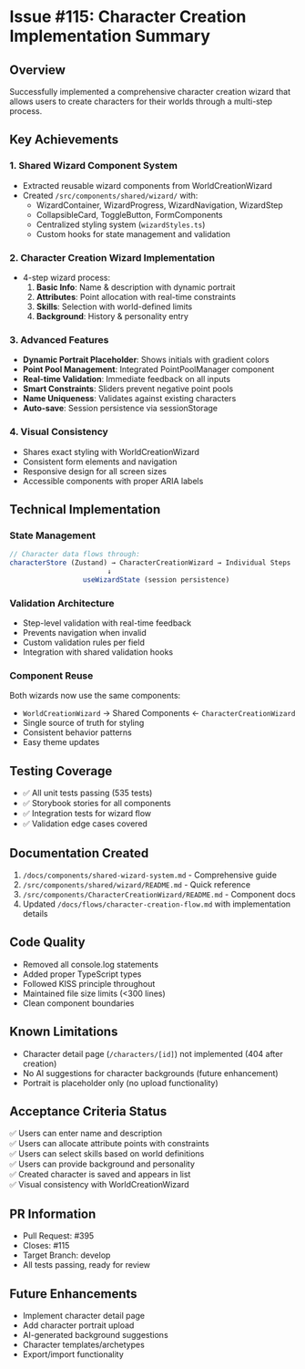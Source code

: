# Issue #115: Character Creation Implementation Summary

## Overview
Successfully implemented a comprehensive character creation wizard that allows users to create characters for their worlds through a multi-step process.

## Key Achievements

### 1. Shared Wizard Component System
- Extracted reusable wizard components from WorldCreationWizard
- Created `/src/components/shared/wizard/` with:
  - WizardContainer, WizardProgress, WizardNavigation, WizardStep
  - CollapsibleCard, ToggleButton, FormComponents
  - Centralized styling system (`wizardStyles.ts`)
  - Custom hooks for state management and validation

### 2. Character Creation Wizard Implementation
- 4-step wizard process:
  1. **Basic Info**: Name & description with dynamic portrait
  2. **Attributes**: Point allocation with real-time constraints
  3. **Skills**: Selection with world-defined limits
  4. **Background**: History & personality entry

### 3. Advanced Features
- **Dynamic Portrait Placeholder**: Shows initials with gradient colors
- **Point Pool Management**: Integrated PointPoolManager component
- **Real-time Validation**: Immediate feedback on all inputs
- **Smart Constraints**: Sliders prevent negative point pools
- **Name Uniqueness**: Validates against existing characters
- **Auto-save**: Session persistence via sessionStorage

### 4. Visual Consistency
- Shares exact styling with WorldCreationWizard
- Consistent form elements and navigation
- Responsive design for all screen sizes
- Accessible components with proper ARIA labels

## Technical Implementation

### State Management
```typescript
// Character data flows through:
characterStore (Zustand) → CharacterCreationWizard → Individual Steps
                        ↓
                  useWizardState (session persistence)
```

### Validation Architecture
- Step-level validation with real-time feedback
- Prevents navigation when invalid
- Custom validation rules per field
- Integration with shared validation hooks

### Component Reuse
Both wizards now use the same components:
- `WorldCreationWizard` → Shared Components ← `CharacterCreationWizard`
- Single source of truth for styling
- Consistent behavior patterns
- Easy theme updates

## Testing Coverage
- ✅ All unit tests passing (535 tests)
- ✅ Storybook stories for all components
- ✅ Integration tests for wizard flow
- ✅ Validation edge cases covered

## Documentation Created
1. `/docs/components/shared-wizard-system.md` - Comprehensive guide
2. `/src/components/shared/wizard/README.md` - Quick reference
3. `/src/components/CharacterCreationWizard/README.md` - Component docs
4. Updated `/docs/flows/character-creation-flow.md` with implementation details

## Code Quality
- Removed all console.log statements
- Added proper TypeScript types
- Followed KISS principle throughout
- Maintained file size limits (<300 lines)
- Clean component boundaries

## Known Limitations
- Character detail page (`/characters/[id]`) not implemented (404 after creation)
- No AI suggestions for character backgrounds (future enhancement)
- Portrait is placeholder only (no upload functionality)

## Acceptance Criteria Status
✅ Users can enter name and description  
✅ Users can allocate attribute points with constraints  
✅ Users can select skills based on world definitions  
✅ Users can provide background and personality  
✅ Created character is saved and appears in list  
✅ Visual consistency with WorldCreationWizard  

## PR Information
- Pull Request: #395
- Closes: #115
- Target Branch: develop
- All tests passing, ready for review

## Future Enhancements
- Implement character detail page
- Add character portrait upload
- AI-generated background suggestions
- Character templates/archetypes
- Export/import functionality